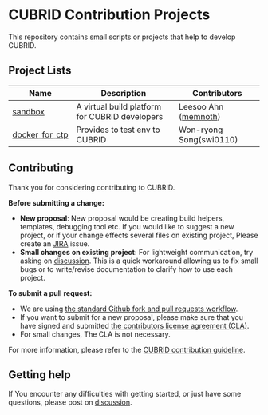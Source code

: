 # CUBRID Contribution Projects
This repository contains small scripts or projects that help to develop CUBRID.

## Project Lists

|Name|Description|Contributors|
|------|---|---|
|[sandbox](sandbox)|A virtual build platform for CUBRID developers|Leesoo Ahn ([memnoth](https://github.com/memnoth))|
|[docker_for_ctp](docker_for_ctp)|Provides to test env to CUBRID|Won-ryong Song(swi0110)|

## Contributing

Thank you for considering contributing to CUBRID.

**Before submitting a change:**  
- **New proposal**: New proposal would be creating build helpers, templates, debugging tool etc. If you would like to suggest a new project, or if your change effects several files on existing project, Please create an [JIRA](http://jira.cubrid.org/projects/CBRD) issue.
- **Small changes on existing project**: For lightweight communication, try asking on [discussion](https://github.com/CUBRID/cubrid-contrib/discussions). This is a quick workaround allowing us to fix small bugs or to write/revise documentation to clarify how to use each project.


**To submit a pull request:**  
- We are using [the standard Github fork and pull requests workflow](https://gist.github.com/Chaser324/ce0505fbed06b947d962). 
- If you want to submit for a new proposal, please make sure that you have signed and submitted [the contributors license agreement (CLA)](https://www.cubrid.org/contributor_agreement).
- For small changes, The CLA is not necessary.

For more information, please refer to the [CUBRID contribution guideline](https://dev.cubrid.org/dev-process/v/dp-en/).

## Getting help
If You encounter any difficulties with getting started, or just have some questions, please post on [discussion](https://github.com/CUBRID/cubrid-contrib/discussions).

